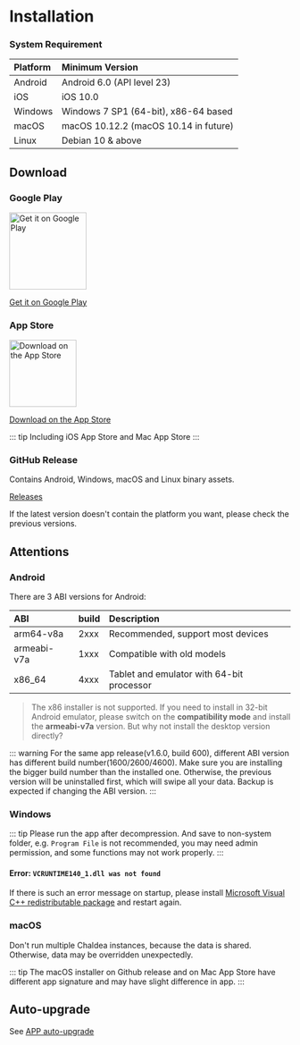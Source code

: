 # Installation

### System Requirement

| Platform | Minimum Version               |
| :------- | :---------------------------- |
| Android  | Android 6.0 (API level 23)    |
| iOS      | iOS 10.0                      |
| Windows  | Windows 7 SP1 (64-bit), x86-64 based |
| macOS    | macOS 10.12.2 (macOS 10.14 in future)  |
| Linux    | Debian 10 & above             |

## Download

### Google Play

[<img alt='Get it on Google Play' src='https://play.google.com/intl/en_us/badges/static/images/badges/en_badge_web_generic.png' width="137.5"/>](https://play.google.com/store/apps/details?id=cc.narumi.chaldea)

[Get it on Google Play](https://play.google.com/store/apps/details?id=cc.narumi.chaldea)

### App Store

[<img src="https://tools.applemediaservices.com/api/badges/download-on-the-app-store/black/en-US?size=250x83&amp;releaseDate=1610841600&h=cb0adac232fdd6b88894f78b2f349b6e" alt="Download on the App Store" width="120">](https://apps.apple.com/us/app/chaldea/id1548713491?itsct=apps_box&itscg=30200)

[Download on the App Store](https://apps.apple.com/us/app/chaldea/id1548713491?itsct=apps_box&itscg=30200)

::: tip
Including iOS App Store and Mac App Store
:::


### GitHub Release

Contains Android, Windows, macOS and Linux binary assets.

[Releases](https://github.com/chaldea-center/chaldea/releases)

If the latest version doesn't contain the platform you want, please check the previous versions.

## Attentions

### Android

There are 3 ABI versions for Android:

| ABI         | build | Description                        |
| :---------- | ----- | :--------------------------------- |
| arm64-v8a   | 2xxx  | Recommended, support most devices  |
| armeabi-v7a | 1xxx  | Compatible with old models         |
| x86_64      | 4xxx  | Tablet and emulator with 64-bit processor  |

> The x86 installer is not supported. If you need to install in 32-bit Android emulator, please switch on the **compatibility mode** and install the **armeabi-v7a** version. But why not install the desktop version directly? 

::: warning
For the same app release(v1.6.0, build 600), different ABI version has different build number(1600/2600/4600). 
Make sure you are installing the bigger build number than the installed one. Otherwise, the previous version will be uninstalled first, which will swipe all your data. Backup is expected if changing the ABI version.
:::

### Windows

::: tip
Please run the app after decompression. And save to non-system folder, e.g. `Program File` is not recommended, you may need admin permission, and some functions may not work properly.
:::

#### Error: `VCRUNTIME140_1.dll was not found`

If there is such an error message on startup, please install [Microsoft Visual C++ redistributable package](https://support.microsoft.com/en-us/help/2977003/the-latest-supported-visual-c-downloads) and restart again.

### macOS

Don't run multiple Chaldea instances, because the data is shared. Otherwise, data may be overridden unexpectedly. 

::: tip
The macOS installer on Github release and on Mac App Store have different app signature and may have slight difference in app.
:::

## Auto-upgrade
See [APP auto-upgrade](./app_setting.md#app-auto-upgrade)